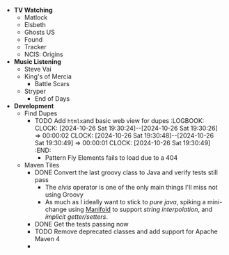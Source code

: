 - **TV Watching**
	- Matlock
	- Elsbeth
	- Ghosts US
	- Found
	- Tracker
	- NCIS: Origins
- **Music Listening**
	- Steve Vai
	- King's of Mercia
		- Battle Scars
	- Stryper
		- End of Days
- **Development**
	- Find Dupes
		- TODO Add `htmlx`and basic web view for dupes
		  :LOGBOOK:
		  CLOCK: [2024-10-26 Sat 19:30:24]--[2024-10-26 Sat 19:30:26] =>  00:00:02
		  CLOCK: [2024-10-26 Sat 19:30:48]--[2024-10-26 Sat 19:30:49] =>  00:00:01
		  CLOCK: [2024-10-26 Sat 19:30:49]
		  :END:
			- Pattern Fly Elements fails to load due to a 404
	- Maven Tiles
		- DONE Convert the last groovy class to Java and verify tests still pass
			- The _elvis_ operator is one of the only main things I'll miss not using Groovy
			- As much as I ideally want to stick to _pure java_, spiking a mini-change using [Manifold](http://manifold.systems) to support _string interpolation_, and _implicit getter/setters_.
		- DONE Get the tests passing now
		- TODO Remove deprecated classes and add support for Apache Maven 4
		-